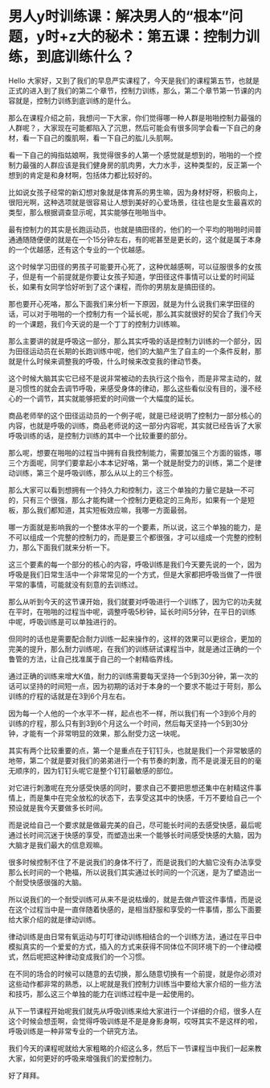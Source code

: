 # 男人y时训练课：解决男人的“根本”问题，y时+z大的秘术：第五课：控制力训练，到底训练什么？

Hello 大家好，又到了我们的早息严实课程了，今天是我们的课程第五节，也就是正式的进入到了我们的第二个章节，控制力训练，那么，第二个章节第一节课的内容就是，控制力训练到底训练的是什么。

那么在课程介绍之前，我想问一下大家，你们觉得哪一种人群是啪啪控制力最强的人群呢？，大家现在可能都陷入了沉思，然后可能会有很多同学会看一下自己的身材，看一下自己的腹肌啊，看一下自己的肱儿头肌啊。

看一下自己的拇指姑娘啊，我觉得很多的人第一个感觉就是想到的，啪啪的一个控制力最强的人群应该是我们健身房的肌肉男，大力水手，这种类型的，反正第一个想到的肯定是和身材啊，包括体力都比较好的。

比如说女孩子经常的新幻想对象就是体育系的男生嘛，因为身材好呀，积极向上，很阳光啊，这种选项就是很容易让人想到美好的心爱场景，往往也是女生最喜欢的类型，那么根据调查显示呢，其实能够在啪啪当中。

最有控制力的其实是长跑运动员，也就是搞田径的，他们的一个平均的啪啪时间普通通随随便便的就是在一个15分钟左右，有的呢甚至是更长的，这个就是属于本身的一个优越感，还有这个专业的一个优越感。

这个时候学习田径的男孩子可能要开心死了，这种优越感啊，可以征服很多的女孩子，但是有一个前提就是你要让女孩子知道，学田径这件事情可以让爱的时间延长，如果有女同学恰好听到了这个课程，而你的男朋友是搞田径的。

那也要开心死咯，那么下面我们来分析一下原因，就是为什么说我们来学田径的话，可以对于啪啪的一个控制力有一个延长呢，那么其实就很好的契合了我们今天的一个课题，我们今天说的是一个丁丁的控制力训练嘛。

那么主要讲的就是呼吸这一部分，那么其实呼吸的话是控制力训练的一个部分，因为田径运动员在长期的长跑训练中呢，他们的大脑产生了自主的一个条件反射，那就是什么时候来调整我的呼吸，什么时候来改变我的律动节奏。

这个时候大脑其实它已经不是说非常被动的去执行这个指令，而是非常主动的，就是习惯性的就会去调节呼吸，来感受身体的律动，那么这些看似没有目的，漫不经心的一个调节，其实就能够把爱的时间做一个大幅度的延长。

商品老师举的这个田径运动员的一个例子呢，就是已经说明了控制力一部分核心的内容，也就是呼吸的训练，商品老师说的这一部分内容呢，其实就已经告诉了大家呼吸训练的话，是控制力训练的其中一个比较重要的部分。

那么呢，想要在啪啪的过程当中拥有自我控制能力，需要加强三个方面的锻炼，哪三个方面呢，同学们要拿起小本本记好咯，第一个就是耐受力的训练，第二个是律动训练，第三个是呼吸训练，那么从以上的三个标签。

那么大家可以看到想拥有一个持久力和控制力，这三个单独的力量它是缺一不可的，只有三个很强，那么才能构建一个控制力更稳定的三角形，如果有一个是短板，那么我们都知道，其实短板效应嘛，我哪一方面最弱。

哪一方面就是影响我的一个整体水平的一个要素，所以说，这三个单独的能力，是不可以组成一个完整的控制力的，而是要三个都很强，才可以组成一个完整的控制力，那么下面我们就来分析一下。

这三个要素的每一个部分的核心的内容，呼吸训练是我们今天要先说的一个，因为呼吸是我们日常生活中一个非常常见的一个方式，但是大家都把呼吸当做了一件很平常的事情，可能就没有刻意的去训练过。

那么从听到今天的这节课开始，我们就要对呼吸进行一个训练了，因为它的功夫就在平时，在啪啪的过程当中呢，调整呼吸5秒钟，延长时间5分钟，在平日的训练中呢，呼吸训练是可以单独进行的。

但同时的话也是需要配合耐力训练一起来操作的，这样的效果可以更综合，更加的完美的提升，那么耐力训练呢，在我们的训练研试课程当中，就是通过正确的一个鲁管的方法，让自己找准属于自己的一个射精临界线。

通过正确的训练来增大K值，耐力的训练需要每天坚持一个5到30分钟，第一次的话可以坚持的时间短一点，因为初期的话对于本身的一个要求不能过于苛刻，那么训练的疗程的话就是在3到6个月左右。

因为每一个人他的一个水平不一样，起点也不一样，所以我们有一个3到6个月的训练的疗程，那么只有到3到6个月这么一个时间，然后每天坚持一个5到30分钟，才能有一个非常明显的效果，那么耐受力这一块呢。

其实有两个比较重要的点，第一个是重点在于钉钉头，也就是我们一个非常敏感的地带，第二个就是要对我们的弟弟进行一个有节奏的刺激，而不是说漫无目的的毫无顺序的，因为钉钉头呢它是整个钉钉最敏感的部位。

对它进行刺激呢在充分感受快感的同时，要求自己不要把思想还集中在射精这件事情上，而是集中在完全放松的状态下，去享受这其中的快感，千万不要给自己一个预设就是我今天要做多长时间。

而是说给自己一个要求就是做最完美的自己，尽可能长时间的去感受快感，最后呢通过长时间沉迷于快感的享受，而塑造出来一个能够长时间感受快感的大脑，因为大脑才是我们最大的信息观嘛。

很多时候控制不住了不是说我们的身体不行了，而是说我们的大脑它没有办法享受那么长时间的一个艳福，所以说我们其实通过长时间的一个沉迷，是为了塑造出一个耐受快感很强的大脑。

所以说我们的一个耐受训练可从来不是说枯燥的，就是去做卢管这件事情，而是说在这个过程当中是一直伴随着快感的，是相当舒服和享受的一件事情，那么下面要给大家介绍的就是律动训练。

律动训练是由日常有氧运动与叮叮律动训练相结合的一个训练方法，通过在平日中模拟真实的一个爱爱的方式，插入的方式来获得不同体位不同环境下的一个律动模式，然后呢把这种律动变成我们的一个习惯。

在不同的场合的时候可以随意的去切换，那么随意切换有一个前提，就是你必须对这些动作都非常的熟悉，以上呢就是我们控制力训练当中要给大家介绍的一些方法和技巧，那么这三个单独的能力在训练过程中是一起使用的。

从下一节课程开始呢我们就先从呼吸训练来给大家进行一个详细的介绍，很多人在这个时候会想歪啊，会觉得呼吸训练是不是是身影身啊，哎呀其实不是这样的啦，呼吸训练是一种非常专业的一个研究方法。

我们今天的课程呢就给大家粗略的介绍这么多，然后下一节课程当中我们一起来教大家，如何更好的呼吸来增强我们的爱控制力。

好了拜拜。